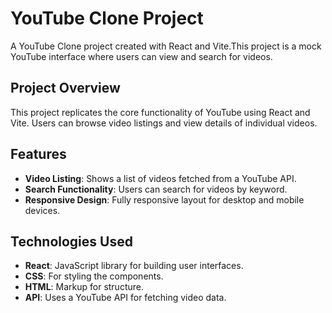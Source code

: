  # YouTube Clone Project

A YouTube Clone project created with React and Vite.This project is a mock YouTube interface where users can view and search for videos. 

## Project Overview

This project replicates the core functionality of YouTube using React and Vite. Users can browse video listings and view details of individual videos.

## Features

- **Video Listing**: Shows a list of videos fetched from a YouTube API.
- **Search Functionality**: Users can search for videos by keyword.
- **Responsive Design**: Fully responsive layout for desktop and mobile devices.

## Technologies Used

- **React**: JavaScript library for building user interfaces.
- **CSS**: For styling the components.
- **HTML**: Markup for structure.
- **API**: Uses a YouTube API for fetching video data.

 

